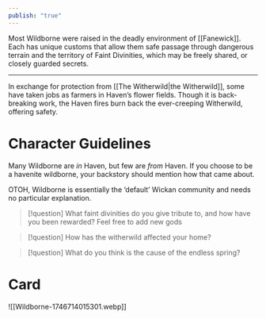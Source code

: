 ```yaml
---
publish: "true"
---
```

Most Wildborne were raised in the deadly environment of [[Fanewick]]. Each has unique customs that allow them safe passage through dangerous terrain and the territory of Faint Divinities, which may be freely shared, or closely guarded secrets.

---
 
 In exchange for protection from [[The Witherwild|the Witherwild]], some have taken jobs as farmers in Haven’s flower fields. Though it is back-breaking work, the Haven fires burn back the ever-creeping Witherwild, offering safety.

# Character Guidelines 
Many Wildborne are *in* Haven, but few are *from* Haven. If you choose to be a havenite wildborne, your backstory should mention how that came about.

OTOH, Wildborne is essentially the ‘default’ Wickan community and needs no particular explanation.

> [!question] What faint divinities do you give tribute to, and how have you been rewarded?
> Feel free to add new gods

> [!question] How has the witherwild affected your home?

> [!question] What do you think is the cause of the endless spring?

# Card
![[Wildborne-1746714015301.webp]]